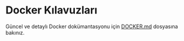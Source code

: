 # Docker Kılavuzları

Güncel ve detaylı Docker dokümantasyonu için [DOCKER.md](./DOCKER.md) dosyasına bakınız.
